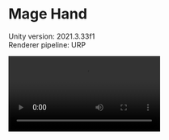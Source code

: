 # Mage Hand
Unity version: 2021.3.33f1 </br>
Renderer pipeline: URP

![Demo video](https://github.com/adbreeker/EngineeringProject/raw/main/DEMO%20Video/Demo.mp4)
